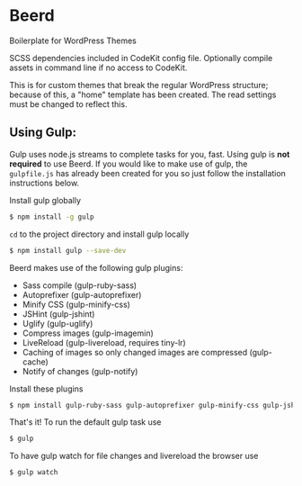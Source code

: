 Beerd
=====

Boilerplate for WordPress Themes

SCSS dependencies included in CodeKit config file. Optionally compile assets in command line if no access to CodeKit.

This is for custom themes that break the regular WordPress structure; because of this, a "home" template has been created. The read settings must be changed to reflect this.

## Using Gulp:

Gulp uses node.js streams to complete tasks for you, fast. Using gulp is **not required** to use Beerd. If you would like to make use of gulp, the `gulpfile.js` has already been created for you so just follow the installation instructions below.

Install gulp globally

```bash
$ npm install -g gulp
```

`cd` to the project directory and install gulp locally

```bash
$ npm install gulp --save-dev
```

Beerd makes use of the following gulp plugins:

- Sass compile (gulp-ruby-sass)
- Autoprefixer (gulp-autoprefixer)
- Minify CSS (gulp-minify-css)
- JSHint (gulp-jshint)
- Uglify (gulp-uglify)
- Compress images (gulp-imagemin)
- LiveReload (gulp-livereload, requires tiny-lr)
- Caching of images so only changed images are compressed (gulp-cache)
- Notify of changes (gulp-notify)

Install these plugins

```bash
$ npm install gulp-ruby-sass gulp-autoprefixer gulp-minify-css gulp-jshint gulp-uglify gulp-imagemin gulp-clean gulp-notify gulp-rename gulp-livereload tiny-lr gulp-cache --save-dev
```

That's it! To run the default gulp task use

```bash
$ gulp
```

To have gulp watch for file changes and livereload the browser use

```bash
$ gulp watch
```
